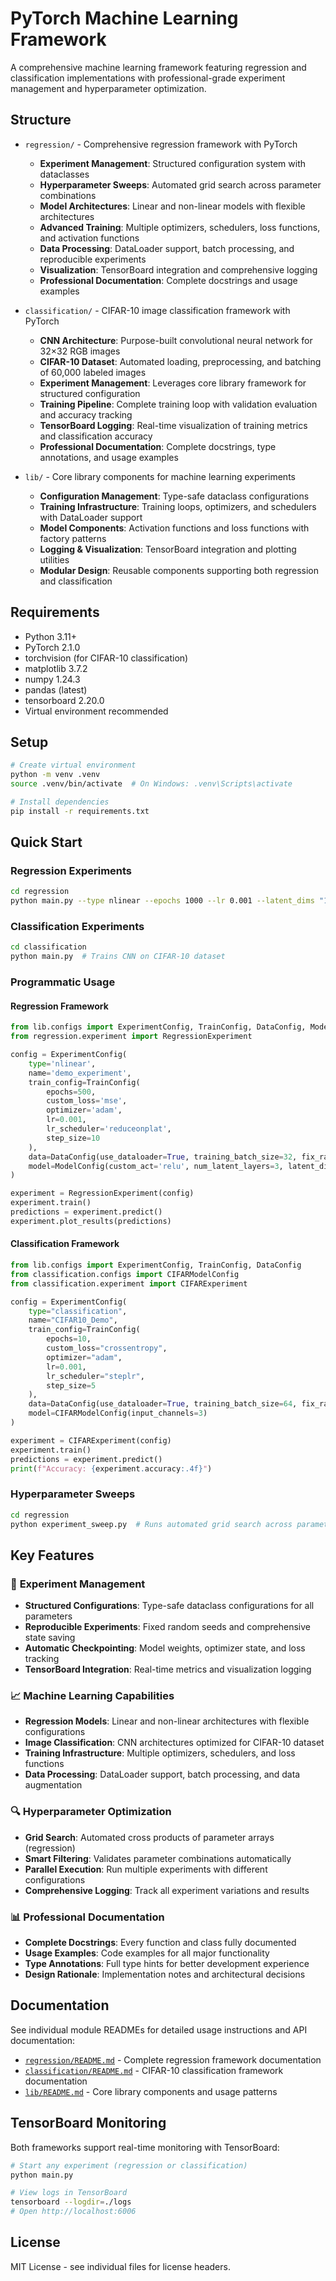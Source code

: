 # PyTorch Machine Learning Framework

A comprehensive machine learning framework featuring regression and classification implementations with professional-grade experiment management and hyperparameter optimization.

## Structure

- `regression/` - Comprehensive regression framework with PyTorch
  - **Experiment Management**: Structured configuration system with dataclasses
  - **Hyperparameter Sweeps**: Automated grid search across parameter combinations
  - **Model Architectures**: Linear and non-linear models with flexible architectures
  - **Advanced Training**: Multiple optimizers, schedulers, loss functions, and activation functions
  - **Data Processing**: DataLoader support, batch processing, and reproducible experiments
  - **Visualization**: TensorBoard integration and comprehensive logging
  - **Professional Documentation**: Complete docstrings and usage examples

- `classification/` - CIFAR-10 image classification framework with PyTorch
  - **CNN Architecture**: Purpose-built convolutional neural network for 32×32 RGB images
  - **CIFAR-10 Dataset**: Automated loading, preprocessing, and batching of 60,000 labeled images
  - **Experiment Management**: Leverages core library framework for structured configuration
  - **Training Pipeline**: Complete training loop with validation evaluation and accuracy tracking
  - **TensorBoard Logging**: Real-time visualization of training metrics and classification accuracy
  - **Professional Documentation**: Complete docstrings, type annotations, and usage examples

- `lib/` - Core library components for machine learning experiments
  - **Configuration Management**: Type-safe dataclass configurations
  - **Training Infrastructure**: Training loops, optimizers, and schedulers with DataLoader support
  - **Model Components**: Activation functions and loss functions with factory patterns
  - **Logging & Visualization**: TensorBoard integration and plotting utilities
  - **Modular Design**: Reusable components supporting both regression and classification

## Requirements

- Python 3.11+
- PyTorch 2.1.0
- torchvision (for CIFAR-10 classification)
- matplotlib 3.7.2
- numpy 1.24.3
- pandas (latest)
- tensorboard 2.20.0
- Virtual environment recommended

## Setup

```bash
# Create virtual environment
python -m venv .venv
source .venv/bin/activate  # On Windows: .venv\Scripts\activate

# Install dependencies
pip install -r requirements.txt
```

## Quick Start

### Regression Experiments
```bash
cd regression
python main.py --type nlinear --epochs 1000 --lr 0.001 --latent_dims "128,64,32" --num_latent_layers 3
```

### Classification Experiments
```bash
cd classification
python main.py  # Trains CNN on CIFAR-10 dataset
```

### Programmatic Usage

#### Regression Framework
```python
from lib.configs import ExperimentConfig, TrainConfig, DataConfig, ModelConfig
from regression.experiment import RegressionExperiment

config = ExperimentConfig(
    type='nlinear',
    name='demo_experiment',
    train_config=TrainConfig(
        epochs=500, 
        custom_loss='mse', 
        optimizer='adam', 
        lr=0.001, 
        lr_scheduler='reduceonplat',
        step_size=10
    ),
    data=DataConfig(use_dataloader=True, training_batch_size=32, fix_random_seed=True),
    model=ModelConfig(custom_act='relu', num_latent_layers=3, latent_dims=[128, 64, 32], allow_residual=True)
)

experiment = RegressionExperiment(config)
experiment.train()
predictions = experiment.predict()
experiment.plot_results(predictions)
```

#### Classification Framework
```python
from lib.configs import ExperimentConfig, TrainConfig, DataConfig
from classification.configs import CIFARModelConfig
from classification.experiment import CIFARExperiment

config = ExperimentConfig(
    type="classification",
    name="CIFAR10_Demo",
    train_config=TrainConfig(
        epochs=10,
        custom_loss="crossentropy",
        optimizer="adam",
        lr=0.001,
        lr_scheduler="steplr",
        step_size=5
    ),
    data=DataConfig(use_dataloader=True, training_batch_size=64, fix_random_seed=True),
    model=CIFARModelConfig(input_channels=3)
)

experiment = CIFARExperiment(config)
experiment.train()
predictions = experiment.predict()
print(f"Accuracy: {experiment.accuracy:.4f}")
```

### Hyperparameter Sweeps
```bash
cd regression
python experiment_sweep.py  # Runs automated grid search across parameter combinations
```

## Key Features

### 🧪 **Experiment Management**
- **Structured Configurations**: Type-safe dataclass configurations for all parameters
- **Reproducible Experiments**: Fixed random seeds and comprehensive state saving
- **Automatic Checkpointing**: Model weights, optimizer state, and loss tracking
- **TensorBoard Integration**: Real-time metrics and visualization logging

### 📈 **Machine Learning Capabilities**
- **Regression Models**: Linear and non-linear architectures with flexible configurations
- **Image Classification**: CNN architectures optimized for CIFAR-10 dataset
- **Training Infrastructure**: Multiple optimizers, schedulers, and loss functions
- **Data Processing**: DataLoader support, batch processing, and data augmentation

### 🔍 **Hyperparameter Optimization**
- **Grid Search**: Automated cross products of parameter arrays (regression)
- **Smart Filtering**: Validates parameter combinations automatically
- **Parallel Execution**: Run multiple experiments with different configurations
- **Comprehensive Logging**: Track all experiment variations and results

### 📊 **Professional Documentation**
- **Complete Docstrings**: Every function and class fully documented
- **Usage Examples**: Code examples for all major functionality
- **Type Annotations**: Full type hints for better development experience
- **Design Rationale**: Implementation notes and architectural decisions

## Documentation

See individual module READMEs for detailed usage instructions and API documentation:

- [`regression/README.md`](regression/README.md) - Complete regression framework documentation
- [`classification/README.md`](classification/README.md) - CIFAR-10 classification framework documentation  
- [`lib/README.md`](lib/README.md) - Core library components and usage patterns

## TensorBoard Monitoring

Both frameworks support real-time monitoring with TensorBoard:

```bash
# Start any experiment (regression or classification)
python main.py

# View logs in TensorBoard
tensorboard --logdir=./logs
# Open http://localhost:6006
```

## License

MIT License - see individual files for license headers.
